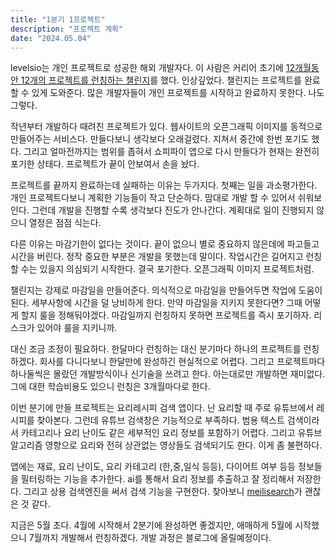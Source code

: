 ```yaml
---
title: "1분기 1프로젝트"
description: "프로젝트 계획"
date: "2024.05.04"
---
```


levelsio는 개인 프로젝트로 성공한 해외 개발자다. 이 사람은 커리어 초기에 [12개월동안 12개의 프로젝트를 런칭하는 챌린지](https://levels.io/12-startups-12-months/)를 했다. 인상깊었다. 챌린지는 프로젝트를 완료할 수 있게 도와준다. 많은 개발자들이 개인 프로젝트를 시작하고 완료하지 못한다. 나도 그렇다.

작년부터 개발하다 때려친 프로젝트가 있다. 웹사이트의 오픈그래픽 이미지를 동적으로 만들어주는 서비스다. 만들다보니 생각보다 오래걸렸다. 지쳐서 중간에 한번 포기도 했다. 그리고 얼마전까지는 범위를 좁혀서 쇼피파이 앱으로 다시 만들다가 현재는 완전히 포기한 상태다. 프로젝트가 끝이 안보여서 손을 놨다.

프로젝트를 끝까지 완료하는데 실패하는 이유는 두가지다. 첫째는 일을 과소평가한다. 개인 프로젝트다보니 계획한 기능들이 작고 단순하다. 맘대로 개발 할 수 있어서 쉬워보인다. 그런데 개발을 진행할 수록 생각보다 진도가 안나간다. 계획대로 일이 진행되지 않으니 열정은 점점 식는다.

다른 이유는 마감기한이 없다는 것이다. 끝이 없으니 별로 중요하지 않은데에 파고들고 시간을 버린다. 정작 중요한 부분은 개발을 못했는데 말이다. 작업시간은 길어지고 런칭할 수는 있을지 의심되기 시작한다. 결국 포기한다. 오픈그래픽 이미지 프로젝트처럼.

챌린지는 강제로 마감일을 만들어준다. 의식적으로 마감일을 만들어두면 작업에 도움이 된다. 세부사항에 시간을 덜 낭비하게 한다. 만약 마감일을 지키지 못한다면? 그때 어떻게 할지 룰을 정해둬야겠다. 마감일까지 런칭하지 못하면 프로젝트를 즉시 포기하자. 리스크가 있어야 룰을 지키니까.

대신 조금 조정이 필요하다. 한달마다 런칭하는 대신 분기마다 하나의 프로젝트를 런칭하겠다. 회사를 다니다보니 한달만에 완성하긴 현실적으로 어렵다. 그리고 프로젝트마다 하나둘씩은 몰랐던 개발방식이나 신기술을 쓰려고 한다. 아는대로만 개발하면 재미없다. 그에 대한 학습비용도 있으니 런칭은 3개월마다로 한다.

이번 분기에 만들 프로젝트는 요리레시피 검색 앱이다. 난 요리할 때 주로 유튜브에서 레시피를 찾아본다. 그런데 유튜브 검색창은 기능적으로 부족하다. 범용 텍스트 검색이라서 카테고리나 요리 난이도 같은 세부적인 요리 정보를 포함하기 어렵다. 그리고 유튜브 알고리즘 영향으로 요리와 전혀 상관없는 영상들도 검색되기도 한다. 이게 좀 불편하다.

앱에는 재료, 요리 난이도, 요리 카테고리 (한,중,일식 등등), 다이어트 여부 등등 정보들을 필터링하는 기능을 추가한다. ai를 통해서 요리 정보를 추출하고 잘 정리해서 저장한다. 그리고 상용 검색엔진을 써서 검색 기능을 구현한다. 찾아보니 [meilisearch](https://www.meilisearch.com/)가 괜찮은 것 같다.

지금은 5월 초다. 4월에 시작해서 2분기에 완성하면 좋겠지만, 애매하게 5월에 시작했으니 7월까지 개발해서 런칭하겠다. 개발 과정은 블로그에 올릴예정이다.
